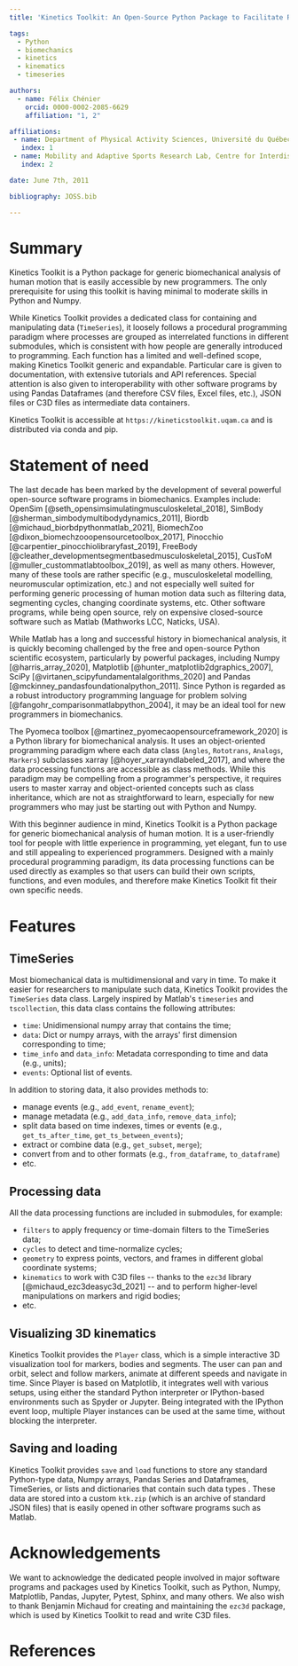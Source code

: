 ```yaml
---
title: 'Kinetics Toolkit: An Open-Source Python Package to Facilitate Research in Biomechanics'

tags:
  - Python
  - biomechanics
  - kinetics
  - kinematics
  - timeseries

authors:
  - name: Félix Chénier
    orcid: 0000-0002-2085-6629
    affiliation: "1, 2"

affiliations:
 - name: Department of Physical Activity Sciences, Université du Québec à Montréal (UQAM), Montreal, Canada
   index: 1
 - name: Mobility and Adaptive Sports Research Lab, Centre for Interdisciplinary Research in Rehabilitation of Greater Montreal (CRIR), Montreal, Canada
   index: 2

date: June 7th, 2011

bibliography: JOSS.bib

---
```


# Summary

Kinetics Toolkit is a Python package for generic biomechanical analysis of human motion that is easily accessible by new programmers. The only prerequisite for using this toolkit is having minimal to moderate skills in Python and Numpy.

While Kinetics Toolkit provides a dedicated class for containing and manipulating data (`TimeSeries`), it loosely follows a procedural programming paradigm where processes are grouped as interrelated functions in different submodules, which is consistent with how people are generally introduced to programming. Each function has a limited and well-defined scope, making Kinetics Toolkit generic and expandable. Particular care is given to documentation, with extensive tutorials and API references. Special attention is also given to interoperability with other software programs by using Pandas Dataframes (and therefore CSV files, Excel files, etc.), JSON files or C3D files as intermediate data containers.

Kinetics Toolkit is accessible at `https://kineticstoolkit.uqam.ca` and is distributed via conda and pip.


# Statement of need

The last decade has been marked by the development of several powerful open-source software programs in biomechanics. Examples include:
OpenSim [@seth_opensimsimulatingmusculoskeletal_2018],
SimBody [@sherman_simbodymultibodydynamics_2011],
Biordb [@michaud_biorbdpythonmatlab_2021],
BiomechZoo [@dixon_biomechzooopensourcetoolbox_2017],
Pinocchio [@carpentier_pinocchiolibraryfast_2019],
FreeBody [@cleather_developmentsegmentbasedmusculoskeletal_2015],
CusToM [@muller_custommatlabtoolbox_2019],
as well as many others. However, many of these tools are rather specific (e.g., musculoskeletal modelling, neuromuscular optimization, etc.) and not especially well suited for performing generic processing of human motion data such as filtering data, segmenting cycles, changing coordinate systems, etc. Other software programs, while being open source, rely on expensive closed-source software such as Matlab (Mathworks LCC, Naticks, USA).

While Matlab has a long and successful history in biomechanical analysis, it is quickly becoming challenged by the free and open-source Python scientific ecosystem, particularly by powerful packages, including Numpy [@harris_array_2020], Matplotlib [@hunter_matplotlib2dgraphics_2007], SciPy [@virtanen_scipyfundamentalalgorithms_2020] and Pandas [@mckinney_pandasfoundationalpython_2011]. Since Python is regarded as a robust introductory programming language for problem solving [@fangohr_comparisonmatlabpython_2004], it may be an ideal tool for new programmers in biomechanics.

The Pyomeca toolbox [@martinez_pyomecaopensourceframework_2020] is a Python library for biomechanical analysis. It uses an object-oriented programming paradigm where each data class (`Angles`, `Rototrans`, `Analogs`, `Markers`) subclasses xarray [@hoyer_xarrayndlabeled_2017], and where the data processing functions are accessible as class methods. While this paradigm may be compelling from a programmer's perspective, it requires users to master xarray and object-oriented concepts such as class inheritance, which are not as straightforward to learn, especially for new programmers who may just be starting out with Python and Numpy.

With this beginner audience in mind, Kinetics Toolkit is a Python package for generic biomechanical analysis of human motion. It is a user-friendly tool for people with little experience in programming, yet elegant, fun to use and still appealing to experienced programmers. Designed with a mainly procedural programming paradigm, its data processing functions can be used directly as examples so that users can build their own scripts, functions, and even modules, and therefore make Kinetics Toolkit fit their own specific needs.


# Features

## TimeSeries

Most biomechanical data is multidimensional and vary in time. To make it easier for researchers to manipulate such data, Kinetics Toolkit provides the `TimeSeries` data class. Largely inspired by Matlab's `timeseries` and `tscollection`, this data class contains the following attributes:

- `time`: Unidimensional numpy array that contains the time;
- `data`: Dict or numpy arrays, with the arrays' first dimension corresponding to time;
- `time_info` and `data_info`: Metadata corresponding to time and data (e.g., units);
- `events`: Optional list of events.

In addition to storing data, it also provides methods to:

- manage events (e.g., `add_event`, `rename_event`);
- manage metadata (e.g., `add_data_info`, `remove_data_info`);
- split data based on time indexes, times or events (e.g., `get_ts_after_time`, `get_ts_between_events`);
- extract or combine data (e.g., `get_subset`, `merge`);
- convert from and to other formats (e.g., `from_dataframe`, `to_dataframe`)
- etc.


## Processing data

All the data processing functions are included in submodules, for example:

- `filters` to apply frequency or time-domain filters to the TimeSeries data;
- `cycles` to detect and time-normalize cycles;
- `geometry` to express points, vectors, and frames in different global coordinate systems;
- `kinematics` to work with C3D files -- thanks to the `ezc3d` library [@michaud_ezc3deasyc3d_2021] -- and to perform higher-level manipulations on markers and rigid bodies;
- etc.


## Visualizing 3D kinematics

Kinetics Toolkit provides the `Player` class, which is a simple interactive 3D visualization tool for markers, bodies and segments. The user can pan and orbit, select and follow markers, animate at different speeds and navigate in time. Since Player is based on Matplotlib, it integrates well with various setups, using either the standard Python interpreter or IPython-based environments such as Spyder or Jupyter. Being integrated with the IPython event loop, multiple Player instances can be used at the same time, without blocking the interpreter.


## Saving and loading

Kinetics Toolkit provides `save` and `load` functions to store any standard Python-type data, Numpy arrays, Pandas Series and Dataframes, TimeSeries, or lists and dictionaries that contain such data types . These data are stored into a custom `ktk.zip` (which is an archive of standard JSON files) that is easily opened in other software programs such as Matlab.


# Acknowledgements

We want to acknowledge the dedicated people involved in major software programs and packages used by Kinetics Toolkit, such as Python, Numpy, Matplotlib, Pandas, Jupyter, Pytest, Sphinx, and many others. We also wish to thank Benjamin Michaud for creating and maintaining the `ezc3d` package, which is used by Kinetics Toolkit to read and write C3D files.


# References
